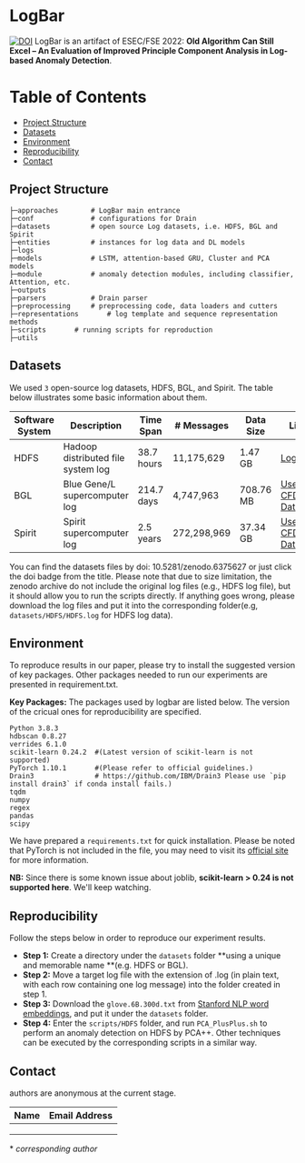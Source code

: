 # LogBar
[![DOI](https://zenodo.org/badge/DOI/10.5281/zenodo.6375627.svg)](https://doi.org/10.5281/zenodo.6375627)
LogBar is an artifact of ESEC/FSE 2022: **Old Algorithm Can Still Excel – An Evaluation of Improved Principle Component Analysis in Log-based Anomaly Detection**.



Table of Contents
=================
* [Project Structure](#project-structure)
* [Datasets](#datasets)
* [Environment](#environment)
* [Reproducibility](#reproducibility)
* [Contact](#contact)
  


## Project Structure

```
├─approaches  		# LogBar main entrance
├─conf	      		# configurations for Drain
├─datasets    		# open source Log datasets, i.e. HDFS, BGL and Spirit
├─entities    		# instances for log data and DL models
├─logs    
├─models      		# LSTM, attention-based GRU, Cluster and PCA models
├─module      		# anomaly detection modules, including classifier, Attention, etc.
├─outputs   	
├─parsers     		# Drain parser
├─preprocessing 	# preprocessing code, data loaders and cutters
├─representations       # log template and sequence representation methods
├─scripts		# running scripts for reproduction
├─utils				
```



## Datasets

We used `3` open-source log datasets, HDFS, BGL, and Spirit.  The table below illustrates some basic information about them.


| Software System | Description                        | Time Span  | # Messages  | Data Size | Link                                                      |
| --------------- | ---------------------------------- | ---------- | ----------- | --------- | --------------------------------------------------------- |
| HDFS            | Hadoop distributed file system log | 38.7 hours | 11,175,629  | 1.47 GB   | [LogHub](https://github.com/logpai/loghub)                |
| BGL             | Blue Gene/L supercomputer log      | 214.7 days | 4,747,963   | 708.76 MB | [Usenix-CFDR Data](https://www.usenix.org/cfdr-data#hpc4) |
| Spirit          | Spirit supercomputer log           | 2.5 years  | 272,298,969 | 37.34 GB  | [Usenix-CFDR Data](https://www.usenix.org/cfdr-data#hpc4) |

You can find the datasets files by doi: 10.5281/zenodo.6375627 or just click the doi badge from the title.
Please note that due to size limitation, the zenodo archive do not include the original log files (e.g., HDFS log file), but it should allow you to run the scripts directly. If anything goes wrong, please download the log files and put it into the corresponding folder(e.g, `datasets/HDFS/HDFS.log` for HDFS log data).

## Environment

To reproduce results in our paper, please try to install the suggested version of key packages. Other packages needed to run our experiments are presented in requirement.txt.

**Key Packages:**
The packages used by logbar are listed below. The version of the cricual ones for reproducibility are specified.  
```angular2html
Python 3.8.3         
hdbscan 0.8.27
verrides 6.1.0
scikit-learn 0.24.2  #(Latest version of scikit-learn is not supported)
PyTorch 1.10.1       #(Please refer to official guidelines.)
Drain3               # https://github.com/IBM/Drain3 Please use `pip install drain3` if conda install fails.)
tqdm
numpy
regex
pandas
scipy
```
We have prepared a `requirements.txt` for quick installation. 
Please be noted that PyTorch is not included in the file, you may need to visit its [official site](https://pytorch.org/) for more information. 

**NB:** Since there is some known issue about joblib, **scikit-learn > 0.24 is not supported here**. We'll keep watching. 



## Reproducibility

Follow the steps below in order to reproduce our experiment results.

- **Step 1:** Create a directory under the `datasets` folder **using a unique and memorable name **(e.g. HDFS or BGL).
- **Step 2:** Move a target log file with the extension of .log (in plain text, with each row containing one log message) into the folder created in step 1.
- **Step 3:** Download the  `glove.6B.300d.txt` from [Stanford NLP word embeddings](https://nlp.stanford.edu/projects/glove/), and put it under the `datasets` folder.
- **Step 4:** Enter the `scripts/HDFS` folder, and run  `PCA_PlusPlus.sh` to perform an anomaly detection on HDFS by PCA++. 
Other techniques can be executed by the corresponding scripts in a similar way.

## Contact

authors are anonymous at the current stage.

| Name | Email Address |
| ---- | ------------- |
|      |               |
|      |               |
|      |               |

\* *corresponding author*

